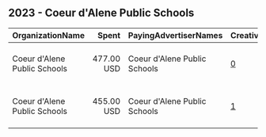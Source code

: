 ## 2023 - Coeur d'Alene Public Schools 
|OrganizationName|Spent|PayingAdvertiserNames|CreativeUrls|Impressions|Genders|AgeBrackets|CountryCodes|BillingAddresses|CandidateBallotInformation|
|:---|---:|:---|:---|---:|:---|:---|:---|:---|:---|
|Coeur d'Alene Public Schools|477.00 USD|Coeur d'Alene Public Schools|[0](https://www.snap.com/political-ads/asset/daec39cfe7917fa8e2a47cd9a559278542c4499076d93e328d2058bf9871b08e?mediaType=mp4)|36,444||49-|united states|"1400 N. Northwood Center Ct.,Coeur d'Alene,83814,US"|CDA School District March Levy 2023|
|Coeur d'Alene Public Schools|455.00 USD|Coeur d'Alene Public Schools|[1](https://www.snap.com/political-ads/asset/5ed31e767b3590a9607ca98793dd77f6db267786dc4307dc1ed3168474307595?mediaType=mp4)|29,749||49-|united states|"1400 N. Northwood Center Ct.,Coeur d'Alene,83814,US"|CDA School District March Levy 2023|
